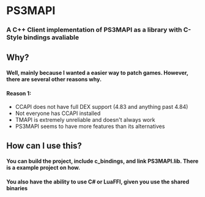 # PS3MAPI
### A C++ Client implementation of PS3MAPI as a library with C-Style bindings avaliable
## Why?
#### Well, mainly because I wanted a easier way to patch games. However, there are several other reasons why.
#### Reason 1:
  * CCAPI does not have full DEX support (4.83 and anything past 4.84)
  * Not everyone has CCAPI installed
  * TMAPI is extremely unreliable and doesn't always work
  * PS3MAPI seems to have more features than its alternatives
## How can I use this?
#### You can build the project, include c_bindings, and link PS3MAPI.lib. There is a example project on how.
#### You also have the ability to use C# or LuaFFI, given you use the shared binaries

